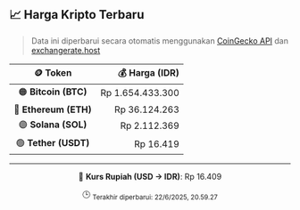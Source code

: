 

<!-- HARGA_KRIPTO -->
## 📈 Harga Kripto Terbaru

> Data ini diperbarui secara otomatis menggunakan [CoinGecko API](https://www.coingecko.com/) dan [exchangerate.host](https://exchangerate.host/)

<div align="center">

| 🪙 Token | 💰 Harga (IDR) |
|:------:|---------------:|
| 🟠 **Bitcoin (BTC)**   | Rp 1.654.433.300 |
| 🔵 **Ethereum (ETH)**  | Rp 36.124.263 |
| 🟣 **Solana (SOL)**    | Rp 2.112.369 |
| 🟢 **Tether (USDT)**   | Rp 16.419 |

---

💱 **Kurs Rupiah (USD → IDR)**: Rp 16.409

🕒 <sub>Terakhir diperbarui: 22/6/2025, 20.59.27</sub>

</div>
<!-- /HARGA_KRIPTO -->
